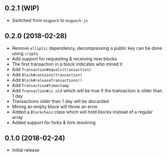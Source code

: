 ## 0.2.1 (WIP)

* Switched from `msgpack` to `msgpack-js`

## 0.2.0 (2018-02-28)

* Remove `elliptic` dependency, decompressing a public key can be done using `crypto`
* Add support for requesting & receiving new blocks
* The first transaction in a block indicates who mined it
* Add `Transaction#equals(transaction)`
* Add `Block#contains(transaction)`
* Add `Block#releaseTransactions()`
* Add `Transaction#timestamp`
* Add `Transaction#is_old` which will be true if the transaction is older than 1 day
* Transactions older than 1 day will be discarded
* Mining an empty block will throw an error
* Added a `Blockchain` class which will hold blocks instead of a regular array
* Added support for forks & fork resolving

## 0.1.0 (2018-02-24)

* Initial release